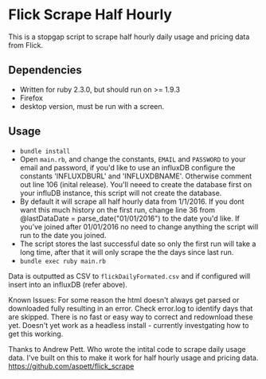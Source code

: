 # Flick Scrape Half Hourly

This is a stopgap script to scrape half hourly daily usage and pricing data from Flick.

## Dependencies
- Written for ruby 2.3.0, but should run on >= 1.9.3
- Firefox
- desktop version, must be run with a screen.

## Usage

- `bundle install`
- Open `main.rb`, and change the constants, `EMAIL` and `PASSWORD` to your email and password, if you'd like to use an influxDB configure the constants 'INFLUXDBURL' and 'INFLUXDBNAME'. Otherwise comment out line 106 (inital release). You'll neeed to create the database first on your influDB instance, this script will not create the database.
- By default it will scrape all half hourly data from 1/1/2016. If you dont want this much history on the first run, change line 36 from @lastDataDate = parse_date("01/01/2016") to the date you'd like. If you've joined after 01/01/2016 no need to change anything the script will run to the date you joined.
- The script stores the last successful date so only the first run will take a long time, after that it will only scrape the the days since last run.
- `bundle exec ruby main.rb`

Data is outputted as CSV to `flickDailyFormated.csv` and if configured will insert into an influxDB (refer above).

Known Issues:
For some reason the html doesn't always get parsed or downloaded fully resulting in an error. Check error.log to identify days that are skipped. There is no fast or easy way to correct and redownload these yet.
Doesn't yet work as a headless install - currently investgating how to get this working.


Thanks to Andrew Pett. Who wrote the intital code to scrape daily usage data. 
I've built on this to make it work for half hourly usage and pricing data.
https://github.com/aspett/flick_scrape

